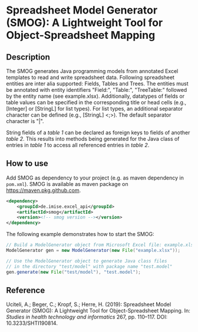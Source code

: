 # Spreadsheet Model Generator (SMOG): A Lightweight Tool for Object-Spreadsheet Mapping

## Description
The SMOG generates Java programming models from annotated Excel templates to read and write spreadsheet data.
Following spreadsheet entities are inter alia supported: Fields, Tables and Trees.
The entities must be annotated with entity identifiers "Field:", "Table:", "TreeTable:" followed by the entity
name (see example.xlsx). Additionally, datatypes of fields or table values can be specified in the corresponding
title or head cells (e.g., [Integer] or [StringL] for list types). For list types, an additional separator character
can be defined (e.g., [StringL] <;>). The default separator character is "|".

String fields of a *table 1* can be declared as foreign keys to fields of another *table 2*.
This results into methods being generated for the Java class of entries in *table 1* to access all referenced entries in *table 2*. 


## How to use

Add SMOG as dependency to your project (e.g. as maven dependency in `pom.xml`). SMOG is available as maven package on https://maven.pkg.github.com.

```xml
<dependency>
    <groupId>de.imise.excel_api</groupId>
    <artifactId>smog</artifactId>
    <version><!-- smog version --></version>
</dependency>
```

The following example demonstrates how to start the SMOG:

```java
// Build a ModelGenerator object from Microsoft Excel file: example.xlsx
ModelGenerator gen = new ModelGenerator(new File("example.xlsx")); 

// Use the ModelGenerator object to generate Java class files
// in the directory "test/model" with package name "test.model"
gen.generate(new File("test/model"), "test.model");
```

## Reference
Uciteli, A.; Beger, C.; Kropf, S.; Herre, H. (2019): Spreadsheet Model Generator (SMOG): A Lightweight Tool for Object-Spreadsheet Mapping. In: *Studies in health technology and informatics* 267, pp. 110–117. DOI: 10.3233/SHTI190814.
